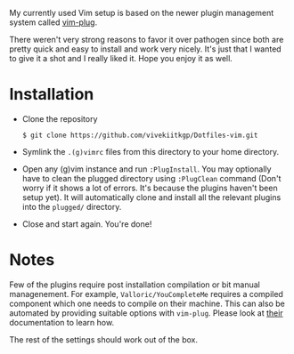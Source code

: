My currently used Vim setup is based on the newer plugin management system
called [vim-plug](https://github.com/junegunn/vim-plug).

There weren't very strong reasons to favor it over pathogen since both are
pretty quick and easy to install and work very nicely. It's just that I wanted
to give it a shot and I really liked it. Hope you enjoy it as well.


Installation
============

* Clone the repository

  ```$ git clone https://github.com/vivekiitkgp/Dotfiles-vim.git```

* Symlink the `.(g)vimrc` files from this directory to your home directory.

* Open any (g)vim instance and run `:PlugInstall`. You may optionally have to
  clean the plugged directory using `:PlugClean` command (Don't worry if it
  shows a lot of errors. It's because the plugins haven't been setup yet).
  It will automatically clone and install all the relevant plugins into the
  `plugged/` directory.

* Close and start again. You're done!


Notes
=====

Few of the plugins require post installation compilation or bit manual
managenement. For example, `Valloric/YouCompleteMe` requires a compiled
component which one needs to compile on their machine. This can also be
automated by providing suitable options with `vim-plug`. Please look at
[their](https://github.com/junegunn/vim-plug#post-update-hooks) documentation to
learn how.

The rest of the settings should work out of the box.
